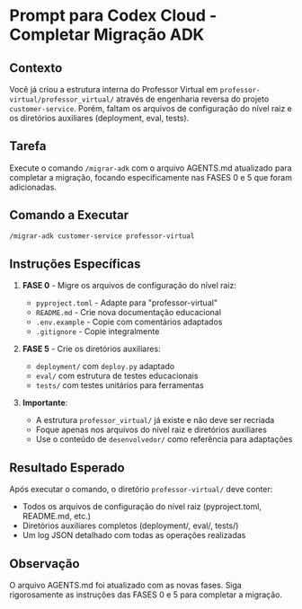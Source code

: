 # Prompt para Codex Cloud - Completar Migração ADK

## Contexto

Você já criou a estrutura interna do Professor Virtual em `professor-virtual/professor_virtual/` através de engenharia reversa do projeto `customer-service`. Porém, faltam os arquivos de configuração do nível raiz e os diretórios auxiliares (deployment, eval, tests).

## Tarefa

Execute o comando `/migrar-adk` com o arquivo AGENTS.md atualizado para completar a migração, focando especificamente nas FASES 0 e 5 que foram adicionadas.

## Comando a Executar

```bash
/migrar-adk customer-service professor-virtual
```

## Instruções Específicas

1. **FASE 0** - Migre os arquivos de configuração do nível raiz:
   - `pyproject.toml` - Adapte para "professor-virtual" 
   - `README.md` - Crie nova documentação educacional
   - `.env.example` - Copie com comentários adaptados
   - `.gitignore` - Copie integralmente

2. **FASE 5** - Crie os diretórios auxiliares:
   - `deployment/` com `deploy.py` adaptado
   - `eval/` com estrutura de testes educacionais
   - `tests/` com testes unitários para ferramentas

3. **Importante**: 
   - A estrutura `professor_virtual/` já existe e não deve ser recriada
   - Foque apenas nos arquivos do nível raiz e diretórios auxiliares
   - Use o conteúdo de `desenvolvedor/` como referência para adaptações

## Resultado Esperado

Após executar o comando, o diretório `professor-virtual/` deve conter:
- Todos os arquivos de configuração do nível raiz (pyproject.toml, README.md, etc.)
- Diretórios auxiliares completos (deployment/, eval/, tests/)
- Um log JSON detalhado com todas as operações realizadas

## Observação

O arquivo AGENTS.md foi atualizado com as novas fases. Siga rigorosamente as instruções das FASES 0 e 5 para completar a migração.
